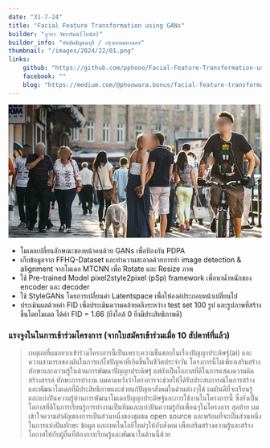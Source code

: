 ```yaml
---
date: "31-7-24"
title: "Facial Feature Transformation using GANs"
builder: "ภูวรา วัชรารัตน์(โบนัส)"
builder_info: "อัสสัมชัญธนบุรี / กรุงเทพมหานคร"
thumbnail: "/images/2024/22/01.png"
links:
    github: "https://github.com/pphooo/Facial-Feature-Transformation-using-GANs.git"
    facebook: ""
    blog: "https://medium.com/@phoowara.bonus/facial-feature-transformation-using-gans-56a0ebcc89f9"
---
```


![image](/images/2024/22/01.png)

- โมเดลเปลี่ยนลักษณะของหน้าคนด้วย GANs เพื่อป้องกัน PDPA
- เก็บข้อมูลจาก FFHQ-Dataset และทำความสะอาดด้วยการทำ image detection & alignment จากโมเดล MTCNN เพื่อ Rotate และ Resize ภาพ
- ใช้ Pre-trained Model pixel2style2pixel (pSp) framework เพื่อหาน้ำหนักของ encoder และ decoder
- ใช้ StyleGANs โดยการเปลี่ยนค่า Latentspace เพื่อให้องค์ประกอบหน้าเปลี่ยนไป
- ประเมินผลด้วยค่า FID เพื่อประเมินความคล้ายคลึงระหว่าง test set 100 รูป และรูปภาพที่สร้างขึ้นโดยโมเดล ได้ค่า FID = 1.66 (ยิ่งใกล้ 0 ยิ่งมีประสิทธิภาพดี)

### แรงจูงในในการเข้าร่วมโครงการ (จากใบสมัครเข้าร่วมเมื่อ 10 สัปดาห์ที่แล้ว)

> เหตุผลที่ผมอยากเข้าร่วมโครงการนี้เป็นเพราะความชื่นชอบในเรื่องปัญญาประดิษฐ์(ai) และความสามารถของมันในการแก้ไขปัญหาที่เกิดขึ้นในชีวิตประจำวัน โครงการนี้ไม่เพียงเสริมสร้างทักษะและความรู้ในด้านการพัฒนาปัญญาประดิษฐ์ แต่ยังเป็นโอกาสที่ดีในการแสดงความคิดสร้างสรรค์ ทักษะการทำงาน ผมคาดหวังว่าโครงการจะช่วยให้ได้รับประสบการณ์ในการสร้างและพัฒนาโมเดลที่มีประสิทธิภาพและช่วยแก้ปัญหาสังคมในด้านต่างๆได้ ผมยินดีที่จะเรียนรู้และแบ่งปันความรู้ด้านการพัฒนาโมเดลปัญญาประดิษฐ์และการใช้งานในโครงการนี้ ซึ่งยังเป็นโอกาสที่ดีในการเรียนรู้การทำงานเป็นทีมและแบ่งปันความรู้กับเพื่อนๆในโครงการ สุดท้าย ผมเข้าใจความสำคัญของการเป็นส่วนหนึ่งของชุมชน open source และพร้อมที่จะเป็นส่วนหนึ่งในการแบ่งปันทักษะ ข้อมูล และเทคโนโลยีใหม่ๆให้กับสังคม เพื่อเสริมสร้างความรู้และสร้างโอกาสให้กับผู้อื่นที่ต้องการเรียนรู้และพัฒนาในด้านนี้ด้วย
    